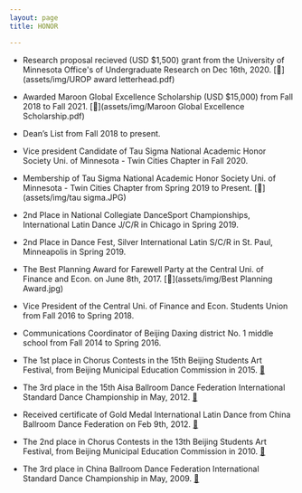 ```yaml
---
layout: page
title: HONOR

---
```


* Research proposal recieved (USD $1,500) grant from the University of Minnesota Office's of Undergraduate Research on Dec 16th, 2020. [📄](assets/img/UROP award letterhead.pdf) 

* Awarded Maroon Global Excellence Scholarship (USD $15,000) from Fall 2018 to Fall 2021. [📄](assets/img/Maroon Global Excellence Scholarship.pdf)

* Dean’s List from Fall 2018 to present.

* Vice president Candidate of Tau Sigma National Academic Honor Society Uni. of Minnesota - Twin Cities Chapter in Fall 2020.

* Membership of Tau Sigma National Academic Honor Society Uni. of Minnesota - Twin Cities Chapter from Spring 2019 to Present. [📄](assets/img/tau sigma.JPG)

* 2nd Place in National Collegiate DanceSport Championships, International Latin Dance J/C/R in Chicago in Spring 2019. 

* 2nd Place in Dance Fest, Silver International Latin S/C/R in St. Paul, Minneapolis in Spring 2019.

* The Best Planning Award for Farewell Party at the Central Uni. of Finance and Econ. on June 8th, 2017. [📄](assets/img/Best Planning Award.jpg)

* Vice President of the Central Uni. of Finance and Econ. Students Union from Fall 2016 to Spring 2018.

* Communications Coordinator of Beijing Daxing district No. 1 middle school from Fall 2014 to Spring 2016.

* The 1st place in Chorus Contests in the 15th Beijing Students Art Festival, from Beijing Municipal Education Commission in 2015. [📄](assets/img/15chorus.jpg)

* The 3rd place in the 15th Aisa Ballroom Dance Federation International Standard Dance Championship in May, 2012. [📄](assets/img/abdf2.jpg)

* Received certificate of Gold Medal International Latin Dance from China Ballroom Dance Federation on Feb 9th, 2012.  [📄](assets/img/gold.jpg)

* The 2nd place in Chorus Contests in the 13th Beijing Students Art Festival, from Beijing Municipal Education Commission in 2010. [📄](assets/img/13chorus.jpg)

* The 3rd place in China Ballroom Dance Federation International Standard Dance Championship in May, 2009. [📄](assets/img/2009cbdf.jpg)
